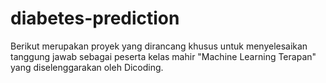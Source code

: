 # diabetes-prediction
Berikut merupakan proyek yang dirancang khusus untuk menyelesaikan tanggung jawab sebagai peserta kelas mahir "Machine Learning Terapan" yang diselenggarakan oleh Dicoding. 
